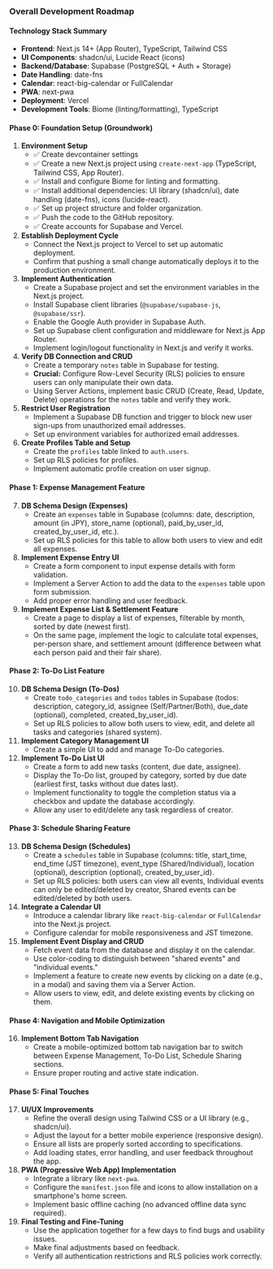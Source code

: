 
### **Overall Development Roadmap**

#### **Technology Stack Summary**
- **Frontend**: Next.js 14+ (App Router), TypeScript, Tailwind CSS
- **UI Components**: shadcn/ui, Lucide React (icons)
- **Backend/Database**: Supabase (PostgreSQL + Auth + Storage)
- **Date Handling**: date-fns
- **Calendar**: react-big-calendar or FullCalendar
- **PWA**: next-pwa
- **Deployment**: Vercel
- **Development Tools**: Biome (linting/formatting), TypeScript

#### **Phase 0: Foundation Setup (Groundwork)**

1.  **Environment Setup**
    *   ✅ Create devcontainer settings 
    *   ✅ Create a new Next.js project using `create-next-app` (TypeScript, Tailwind CSS, App Router).
    *   ✅ Install and configure Biome for linting and formatting.
    *   ✅ Install additional dependencies: UI library (shadcn/ui), date handling (date-fns), icons (lucide-react).
    *   ✅ Set up project structure and folder organization.
    *   ✅ Push the code to the GitHub repository.
    *   ✅ Create accounts for Supabase and Vercel.
2.  **Establish Deployment Cycle**
    *   Connect the Next.js project to Vercel to set up automatic deployment.
    *   Confirm that pushing a small change automatically deploys it to the production environment.
3.  **Implement Authentication**
    *   Create a Supabase project and set the environment variables in the Next.js project.
    *   Install Supabase client libraries (`@supabase/supabase-js`, `@supabase/ssr`).
    *   Enable the Google Auth provider in Supabase Auth.
    *   Set up Supabase client configuration and middleware for Next.js App Router.
    *   Implement login/logout functionality in Next.js and verify it works.
4.  **Verify DB Connection and CRUD**
    *   Create a temporary `notes` table in Supabase for testing.
    *   **Crucial:** Configure Row-Level Security (RLS) policies to ensure users can only manipulate their own data.
    *   Using Server Actions, implement basic CRUD (Create, Read, Update, Delete) operations for the `notes` table and verify they work.
5.  **Restrict User Registration**
    *   Implement a Supabase DB function and trigger to block new user sign-ups from unauthorized email addresses.
    *   Set up environment variables for authorized email addresses.
6.  **Create Profiles Table and Setup**
    *   Create the `profiles` table linked to `auth.users`.
    *   Set up RLS policies for profiles.
    *   Implement automatic profile creation on user signup.

#### **Phase 1: Expense Management Feature**

7.  **DB Schema Design (Expenses)**
    *   Create an `expenses` table in Supabase (columns: date, description, amount (in JPY), store_name (optional), paid_by_user_id, created_by_user_id, etc.).
    *   Set up RLS policies for this table to allow both users to view and edit all expenses.
8.  **Implement Expense Entry UI**
    *   Create a form component to input expense details with form validation.
    *   Implement a Server Action to add the data to the `expenses` table upon form submission.
    *   Add proper error handling and user feedback.
9.  **Implement Expense List & Settlement Feature**
    *   Create a page to display a list of expenses, filterable by month, sorted by date (newest first).
    *   On the same page, implement the logic to calculate total expenses, per-person share, and settlement amount (difference between what each person paid and their fair share).

#### **Phase 2: To-Do List Feature**

10. **DB Schema Design (To-Dos)**
    *   Create `todo_categories` and `todos` tables in Supabase (todos: description, category_id, assignee (Self/Partner/Both), due_date (optional), completed, created_by_user_id).
    *   Set up RLS policies to allow both users to view, edit, and delete all tasks and categories (shared system).
11. **Implement Category Management UI**
    *   Create a simple UI to add and manage To-Do categories.
12. **Implement To-Do List UI**
    *   Create a form to add new tasks (content, due date, assignee).
    *   Display the To-Do list, grouped by category, sorted by due date (earliest first, tasks without due dates last).
    *   Implement functionality to toggle the completion status via a checkbox and update the database accordingly.
    *   Allow any user to edit/delete any task regardless of creator.

#### **Phase 3: Schedule Sharing Feature**

13. **DB Schema Design (Schedules)**
    *   Create a `schedules` table in Supabase (columns: title, start_time, end_time (JST timezone), event_type (Shared/Individual), location (optional), description (optional), created_by_user_id).
    *   Set up RLS policies: both users can view all events, Individual events can only be edited/deleted by creator, Shared events can be edited/deleted by both users.
14. **Integrate a Calendar UI**
    *   Introduce a calendar library like `react-big-calendar` or `FullCalendar` into the Next.js project.
    *   Configure calendar for mobile responsiveness and JST timezone.
15. **Implement Event Display and CRUD**
    *   Fetch event data from the database and display it on the calendar.
    *   Use color-coding to distinguish between "shared events" and "individual events."
    *   Implement a feature to create new events by clicking on a date (e.g., in a modal) and saving them via a Server Action.
    *   Allow users to view, edit, and delete existing events by clicking on them.

#### **Phase 4: Navigation and Mobile Optimization**

16. **Implement Bottom Tab Navigation**
    *   Create a mobile-optimized bottom tab navigation bar to switch between Expense Management, To-Do List, Schedule Sharing sections.
    *   Ensure proper routing and active state indication.

#### **Phase 5: Final Touches**

17. **UI/UX Improvements**
    *   Refine the overall design using Tailwind CSS or a UI library (e.g., shadcn/ui).
    *   Adjust the layout for a better mobile experience (responsive design).
    *   Ensure all lists are properly sorted according to specifications.
    *   Add loading states, error handling, and user feedback throughout the app.
18. **PWA (Progressive Web App) Implementation**
    *   Integrate a library like `next-pwa`.
    *   Configure the `manifest.json` file and icons to allow installation on a smartphone's home screen.
    *   Implement basic offline caching (no advanced offline data sync required).
19. **Final Testing and Fine-Tuning**
    *   Use the application together for a few days to find bugs and usability issues.
    *   Make final adjustments based on feedback.
    *   Verify all authentication restrictions and RLS policies work correctly.
